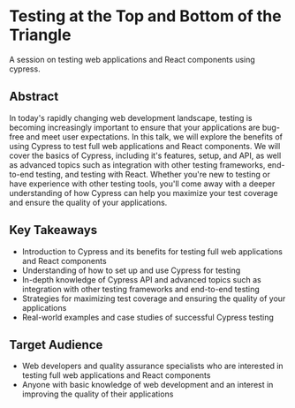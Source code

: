 # Testing at the Top and Bottom of the Triangle

A session on testing web applications and React components using cypress.

## Abstract

In today's rapidly changing web development landscape, testing is becoming increasingly important to ensure that your applications are bug-free and meet user expectations. In this talk, we will explore the benefits of using Cypress to test full web applications and React components. We will cover the basics of Cypress, including it's features, setup, and API, as well as advanced topics such as integration with other testing frameworks, end-to-end testing, and testing with React. Whether you're new to testing or have experience with other testing tools, you'll come away with a deeper understanding of how Cypress can help you maximize your test coverage and ensure the quality of your applications.

## Key Takeaways

-   Introduction to Cypress and its benefits for testing full web applications and React components
-   Understanding of how to set up and use Cypress for testing
-   In-depth knowledge of Cypress API and advanced topics such as integration with other testing frameworks and end-to-end testing
-   Strategies for maximizing test coverage and ensuring the quality of your applications
-   Real-world examples and case studies of successful Cypress testing

## Target Audience

-   Web developers and quality assurance specialists who are interested in testing full web applications and React components
-   Anyone with basic knowledge of web development and an interest in improving the quality of their applications

